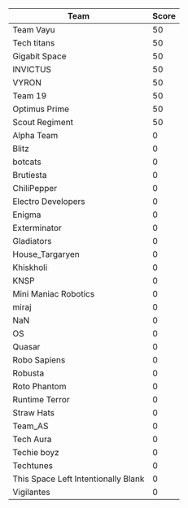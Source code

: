 |Team|Score|
|---|---|
|Team Vayu|50|
|Tech titans|50|
|Gigabit Space|50|
|INVICTUS|50|
|VYRON|50|
|Team 19|50|
|Optimus Prime|50|
|Scout Regiment|50|
|Alpha Team|0|
|Blitz|0|
|botcats|0|
|Brutiesta|0|
|ChiliPepper|0|
|Electro Developers|0|
|Enigma|0|
|Exterminator|0|
|Gladiators|0|
|House_Targaryen|0|
|Khiskholi|0|
|KNSP|0|
|Mini Maniac Robotics|0|
|miraj|0|
|NaN|0|
|OS|0|
|Quasar|0|
|Robo Sapiens|0|
|Robusta|0|
|Roto Phantom|0|
|Runtime Terror|0|
|Straw Hats|0|
|Team_AS|0|
|Tech Aura|0|
|Techie boyz|0|
|Techtunes|0|
|This Space Left Intentionally Blank|0|
|Vigilantes|0|
